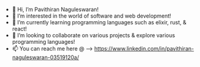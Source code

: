 - 👋 Hi, I’m Pavithiran Naguleswaran!
- 👀 I’m interested in the world of software and web development!
- 🌱 I’m currently learning programming languages such as elixir, rust, & react!
- 💞️ I’m looking to collaborate on various projects & explore various programming languages!
- 📫 You can reach me here @ --> https://www.linkedin.com/in/pavithiran-naguleswaran-03519120a/

